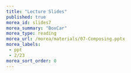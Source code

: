 ```yaml
---
title: "Lecture Slides"
published: true
morea_id: slides7
morea_summary: "BoxCar"
morea_type: reading
morea_url: /morea/materials/07-Composing.pptx
morea_labels:
 - ppt
 - 2/23
morea_sort_order: 0
---
```

